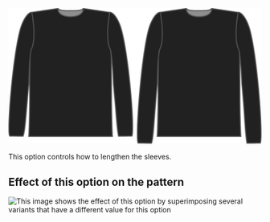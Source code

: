 ![The sleeve length bonus option on Brian](./sleevelengthbonus.svg)

This option controls how to lengthen the sleeves.

## Effect of this option on the pattern

![This image shows the effect of this option by superimposing several variants that have a different value for this option](hugo\_sleevelengthbonus\_sample.svg "Effect of this option on the pattern")
